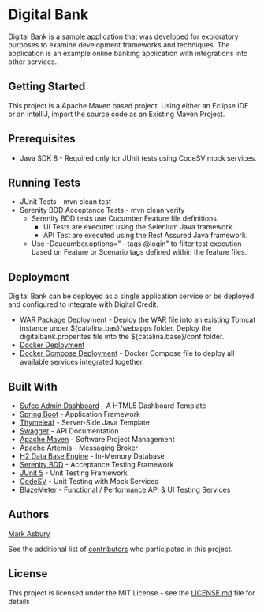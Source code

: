 # Digital Bank

Digital Bank is a sample application that was developed for exploratory purposes to examine development frameworks and techniques.
The application is an example online banking application with integrations into other services.

## Getting Started

This project is a Apache Maven based project. Using either an Eclipse IDE or an IntelliJ, import the source code as an Existing Maven Project. 

## Prerequisites

* Java SDK 8 - Required only for JUnit tests using CodeSV mock services.

## Running Tests

* JUnit Tests - mvn clean test
* Serenity BDD Acceptance Tests - mvn clean verify
  * Serenity BDD tests use Cucumber Feature file definitions. 
    * UI Tests are executed using the Selenium Java framework.
    * API Test are executed using the Rest Assured Java framework.
  * Use -Dcucumber.options="--tags @login" to filter test execution based on Feature or Scenario tags defined within the feature files.

## Deployment

Digital Bank can be deployed as a single application service or be deployed and configured to integrate with Digital Credit.

* [WAR Package Deployment](https://bintray.com/asburymr/Digital-Bank/Digital-Bank) - Deploy the WAR file into an existing Tomcat instance under ${catalina.bas}/webapps folder. Deploy the digitalbank.properites file into the ${catalina.base}/conf folder.
* [Docker Deployment](https://hub.docker.com/r/asburymr/digitalbank)
* [Docker Compose Deployment](docker-compose.yml) - Docker Compose file to deploy all available services integrated together.

## Built With

* [Sufee Admin Dashboard](https://github.com/rockmantic2018/sufee-admin-dashboard-master) - A HTML5 Dashboard Template
* [Spring Boot](https://spring.io/projects/spring-boot) - Application Framework
* [Thymeleaf](https://www.thymeleaf.org/) - Server-Side Java Template
* [Swagger](https://swagger.io/) - API Documentation
* [Apache Maven](https://maven.apache.org/) - Software Project Management
* [Apache Artemis](https://activemq.apache.org/components/artemis/) - Messaging Broker
* [H2 Data Base Engine](https://www.h2database.com/html/main.html) - In-Memory Database
* [Serenity BDD](http://www.thucydides.info/#/) - Acceptance Testing Framework
* [JUnit 5](https://junit.org/junit5/) - Unit Testing Framework
* [CodeSV](http://codesv.io/) - Unit Testing with Mock Services
* [BlazeMeter](https://www.blazemeter.com/) - Functional / Performance API & UI Testing Services


## Authors

[Mark Asbury](https://github.com/asburymr)

See the additional list of [contributors](https://github.com/asburymr/Digital-Bank/graphs/contributors) who participated in this project.

## License

This project is licensed under the MIT License - see the [LICENSE.md](LICENSE.md) file for details